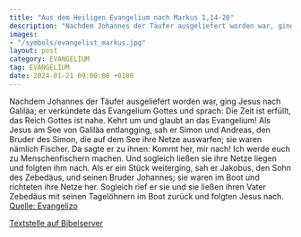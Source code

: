 ```yaml
---
title: "Aus dem Heiligen Evangelium nach Markus 1,14-20"
description: "Nachdem Johannes der Täufer ausgeliefert worden war, ging Jesus nach Galiläa; er verkündete das Evangelium Gottes und sprach: Die Zeit ist erfüllt, das Reich Gottes ist nahe. Kehrt um und glaubt an das Evangelium! Als Jesus am See von Galiläa entlangging, sah er Simon und Andreas...."
images:
- "/symbols/evangelist_markus.jpg"
layout: post
category: EVANGELIUM
tag: EVANGELIUM
date: 2024-01-21 09:00:00 +0100
---
```

Nachdem Johannes der Täufer ausgeliefert worden war, ging Jesus nach Galiläa; er verkündete das Evangelium Gottes
und sprach: Die Zeit ist erfüllt, das Reich Gottes ist nahe. Kehrt um und glaubt an das Evangelium!
Als Jesus am See von Galiläa entlangging, sah er Simon und Andreas, den Bruder des Simon, die auf dem See ihre Netze auswarfen; sie waren nämlich Fischer.<!--more-->
Da sagte er zu ihnen: Kommt her, mir nach! Ich werde euch zu Menschenfischern machen.
Und sogleich ließen sie ihre Netze liegen und folgten ihm nach.
Als er ein Stück weiterging, sah er Jakobus, den Sohn des Zebedäus, und seinen Bruder Johannes; sie waren im Boot und richteten ihre Netze her.
Sogleich rief er sie und sie ließen ihren Vater Zebedäus mit seinen Tagelöhnern im Boot zurück und folgten Jesus nach.<br>
[Quelle: Evangelizo](https://evangeliumtagfuertag.org/DE/gospel)

[Textstelle auf Bibelserver](https://www.bibleserver.com/EU/Markus1,14-20)
